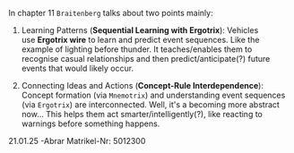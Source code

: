 In chapter 11 `Braitenberg` talks about two points mainly:
1. Learning Patterns (**Sequential Learning with Ergotrix**): Vehicles use **Ergotrix wire** to learn and predict event sequences. Like the example of lighting before thunder. It teaches/enables them to recognise casual relationships and then predict/anticipate(?) future events that would likely occur.

2. Connecting Ideas and Actions (**Concept-Rule Interdependence**): Concept formation (via `Mnemotrix`) and understanding event sequences (via `Ergotrix`) are interconnected. Well, it's a becoming more abstract now... This helps them act smarter/intelligently(?), like reacting to warnings before something happens.

21.01.25
-Abrar
Matrikel-Nr: 5012300